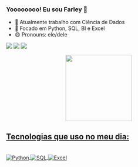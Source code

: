 ### Yoooooooo! Eu sou Farley 👋

- 🔭 Atualmente trabalho com Ciência de Dados
- 📠 Focado em Python, SQL, BI e Excel
- 😄 Pronouns: ele/dele
<div style="display: inline_block">

<a href="https://www.linkedin.com/in/farley-nunes-21a02037" target="_blank"><img src="https://img.shields.io/badge/-LinkedIn-%230077B5?style=for-the-badge&logo=linkedin&logoColor=white" target="_blank"></a>
<a href = "mailto:farleynuness@gmail.com"><img src="https://img.shields.io/badge/-Gmail-%23333?style=for-the-badge&logo=gmail&logoColor=white" target="_blank"></a>
<a href="https://www.instagram.com/farleynuness" target="_blank"><img src="https://img.shields.io/badge/-Instagram-%23E4405F?style=for-the-badge&logo=instagram&logoColor=white" target="_blank"></a>
</div>

<div align="center">
<a href="https://github.com/FarNunes">
<img height="180em" src="https://github-readme-stats.vercel.app/api?username=FarNunes&show_icons=true&theme=dark&include_all_commits=true&count_private=true"/>
</div>
  
## Tecnologias que uso no meu dia:
<div style="display: inline_block"><br/>
<img align="Center" alt="Python" src="https://img.shields.io/badge/Python-3776AB?style=for-the-badge&logo=python&logoColor=white" />
<img align="Center" alt="SQL" src="https://img.shields.io/badge/Microsoft_SQL_Server-CC2927?style=for-the-badge&logo=microsoft-sql-server&logoColor=white" />
<img align="Center" alt="Excel" src="https://img.shields.io/badge/Microsoft_Excel-217346?style=for-the-badge&logo=microsoft-excel&logoColor=white" />
